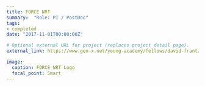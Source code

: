 ```yaml
---
title: FORCE NRT
summary:  "Role: PI / PostDoc"
tags:
- completed
date: "2017-11-01T00:00:00Z"

# Optional external URL for project (replaces project detail page).
external_link: https://www.geo-x.net/young-academy/fellows/david-frantz/

image:
  caption: FORCE NRT Logo
  focal_point: Smart
---
```

